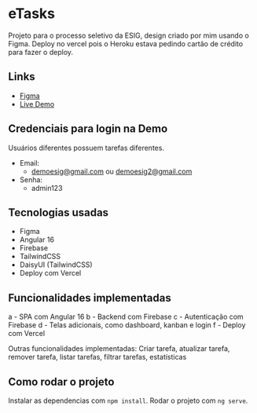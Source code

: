 # eTasks

Projeto para o processo seletivo da ESIG, design criado por mim usando o Figma. Deploy no vercel pois o Heroku estava pedindo cartão de crédito para fazer o deploy.

## Links

- [Figma](https://www.figma.com/file/YL678A05d6CZTO7KElvtTp/eTasks?type=design&node-id=0%3A1&t=IfVkS5SpeLoLQeUc-1)
- [Live Demo](https://esig-taskmanager.vercel.app/)

## Credenciais para login na Demo

Usuários diferentes possuem tarefas diferentes.

- Email:
  - demoesig@gmail.com ou demoesig2@gmail.com
- Senha:
  - admin123

## Tecnologias usadas

- Figma
- Angular 16
- Firebase
- TailwindCSS
- DaisyUI (TailwindCSS)
- Deploy com Vercel

## Funcionalidades implementadas

a - SPA com Angular 16
b - Backend com Firebase
c - Autenticação com Firebase
d - Telas adicionais, como dashboard, kanban e login
f - Deploy com Vercel

Outras funcionalidades implementadas:
Criar tarefa, atualizar tarefa, remover tarefa, listar tarefas, filtrar tarefas, estatísticas

## Como rodar o projeto

Instalar as dependencias com `npm install`.
Rodar o projeto com `ng serve`.
